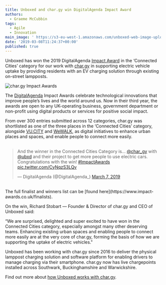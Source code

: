 ```yaml
---
title: Unboxed and char.gy win DigitalAgenda Impact Award
authors:
  - Graeme McCubbin
tags:
  - Agile
  - Innovation
main_image: ' https://s3-eu-west-1.amazonaws.com/unboxed-web-image-uploader/6d6717433249203eb7734efa63783691.jpg'
date: '2019-03-08T11:24:37+00:00'
published: true
---
```

Unboxed has won the 2019 DigitalAgenda [Impact Award](https://www.impact-awards.co.uk/) in the ‘Connected Cities’ category for our work with [char.gy](https://char.gy/) in supporting electric vehicle uptake by providing residents with an EV charging solution through existing on-street lampposts.<br/>

![char.gy Impact Awards](https://s3-eu-west-1.amazonaws.com/unboxed-web-image-uploader/6d6717433249203eb7734efa63783691.jpg)

The [DigitalAgenda](https://digitalagenda.io/) Impact Awards celebrate technological innovations that improve people’s lives and the world around us. Now in their third year, the awards are open to any UK-operating business, government department or non-profit using digital products or services for positive social impact.<br/>

From over 300 entries submitted across 12 categories, char.gy was shortlisted as one of the three places in the ‘Connected Cities’ category, alongside [VU.CITY](https://vu.city/) and [WeWALK](https://wewalk.io/), as digital initiatives to enhance urban places and spaces, and enable people to connect more easily.<br/>
<br/>

<blockquote class="twitter-tweet tw-align-center"><p lang="en" dir="ltr">And the winner in the Connected Cities Category is… <a href="https://twitter.com/char_gy?ref_src=twsrc%5Etfw">@char_gy</a> with <a href="https://twitter.com/Ubxd?ref_src=twsrc%5Etfw">@ubxd</a> and their project to get more people to use electric cars. Congratulations with the win! <a href="https://twitter.com/hashtag/ImpactAwards?src=hash&amp;ref_src=twsrc%5Etfw">#ImpactAwards</a> <a href="https://t.co/CyNqzS3LQv">pic.twitter.com/CyNqzS3LQv</a></p>&mdash; DigitalAgenda (@DigitalAgenda_) <a href="https://twitter.com/DigitalAgenda_/status/1103700995027202054?ref_src=twsrc%5Etfw">March 7, 2019</a></blockquote>
<script async src="https://platform.twitter.com/widgets.js" charset="utf-8"></script>

<br/>
The full finalist and winners list can be [found here](https://www.impact-awards.co.uk/finalists).<br/>

On the win, Richard Stobart — Founder & Director of char.gy and CEO of Unboxed said:<br/>

“We are surprised, delighted and super excited to have won in the Connected Cities category, especially amongst many other deserving teams. Enhancing existing urban spaces and enabling people to connect more easily are at the very core of char.gy, forming the basis of how we are supporting the uptake of electric vehicles."<br/>

Unboxed has been working with char.gy since 2016 to deliver the physical lamppost charging solution and software platform for enabling drivers to manage charging via their smartphone. char.gy now has live chargepoints installed across Southwark, Buckinghamshire and Warwickshire.<br/>

Find out more about [how Unboxed works with char.gy](https://unboxed.co/product-stories/chargy/).
